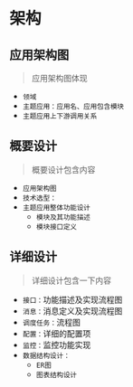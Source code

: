 # 架构

## 应用架构图

> 应用架构图体现

- `领域`
- `主题应用：应用名、应用包含模块`
- `主题应用上下游调用关系`

## 概要设计

> 概要设计包含内容

- `应用架构图`
- `技术选型：`
- `主题应用整体功能设计`
  - `模块及其功能描述`
  - `模块接口定义`

## 详细设计

> 详细设计包含一下内容

- `接口：`功能描述及实现流程图
- `消息：`消息定义及实现流程图
- `调度任务：`流程图
- `配置：`详细的配置项
- `监控：`监控功能实现
- `数据结构设计：`
  - `ER图`
  - `图表结构设计`